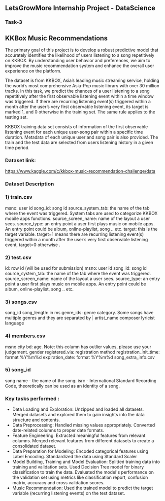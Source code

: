## LetsGrowMore Internship Project - DataScience
### Task-3
## KKBox Music Recommendations

The primary goal of this project is to develop a robust predictive model that accurately identifies the likelihood of users listening to a song repetitively on KKBOX. By understanding user behavior and preferences, we aim to improve the music recommendation system and enhance the overall user experience on the platform.

The dataset is from KKBOX, Asia’s leading music streaming service, holding the world’s most comprehensive Asia-Pop music library with over 30 million tracks.
In this task, we predict the chances of a user listening to a song repetitively after the first observable listening event within a time window was triggered. If there are recurring listening event(s) triggered within a month after the user’s very first observable listening event, its target is marked 1, and 0 otherwise in the training set. The same rule applies to the testing set.

KKBOX training data set consists of information of the first observable listening event for each unique user-song pair within a specific time duration. Metadata of each unique user and song pair is also provided. The train and the test data are selected from users listening history in a given time period.

### Dataset link: 
  https://www.kaggle.com/c/kkbox-music-recommendation-challenge/data

### Dataset Description

### 1) train.csv
  msno: user id
  song_id: song id
  source_system_tab: the name of the tab where the event was triggered. System tabs are used to categorize KKBOX mobile apps functions. 
  source_screen_name: name of the layout a user sees.
  source_type: an entry point a user first plays music on mobile apps. An entry point could be album, online-playlist, song .. etc.
  target: this is the target variable. target=1 means there are recurring listening event(s) triggered within a month after the user’s very first observable listening event, target=0 otherwise .

### 2) test.csv
id: row id (will be used for submission)
  msno: user id
  song_id: song id
  source_system_tab: the name of the tab where the event was triggered. 
  source_screen_name: name of the layout a user sees.
  source_type: an entry point a user first plays music on mobile apps. An entry point could be album, online-playlist, song .. etc.

### 3) songs.csv
  song_id
  song_length: in ms
  genre_ids: genre category. Some songs have multiple genres and they are separated by |
  artist_name
  composer
  lyricist
  language
  
### 4) members.csv
  msno
  city
  bd: age. Note: this column has outlier values, please use your judgement.
  gender
  registered_via: registration method
  registration_init_time: format %Y%m%d
  expiration_date: format %Y%m%d
  song_extra_info.csv

### 5) song_id
  song name - the name of the song.
  isrc - International Standard Recording Code, theoretically can be used as an identity of a song.  


### Key tasks performed :

- Data Loading and Exploration: 
      Unzipped and loaded all datasets.
      Merged datasets and explored them to gain insights into the data structure and contents.
- Data Preprocessing: 
      Handled missing values appropriately.
      Converted date-related columns to proper date formats.
- Feature Engineering: 
     Extracted meaningful features from relevant columns.
     Merged relevant features from different datasets to create a consolidated dataset.
- Data Preparation for Modeling:
      Encoded categorical features using Label Encoding.
     Standardized the data using Standard Scaler
- Model Building, Training and Model Evaluation:
     Splitted training data into training and validation sets.
      Used Decision Tree model for binary classification to train the data.
     Evaluated the model's performance on the validation set using metrics like classification report, confusion matrix, accuracy and cross validation scores.
- Music Recommendation:
      Used the trained model to predict the target variable (recurring listening events) on the test dataset.
